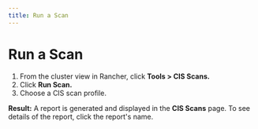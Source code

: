 ```yaml
---
title: Run a Scan
---
```


# Run a Scan

1. From the cluster view in Rancher, click **Tools > CIS Scans.**
1. Click **Run Scan.**
1. Choose a CIS scan profile.

**Result:** A report is generated and displayed in the **CIS Scans** page. To see details of the report, click the report's name.